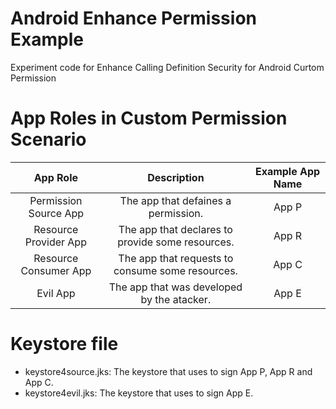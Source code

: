 # Android Enhance Permission Example
Experiment code for Enhance Calling Definition Security for Android Curtom Permission

# App Roles in Custom Permission Scenario
|       App Role        |                   Description                    | Example App Name |
| :-------------------: | :----------------------------------------------: | :--------------: |
| Permission Source App |       The app that defaines a permission.        |      App P       |
| Resource Provider App | The app that declares to provide some resources. |      App R       |
| Resource Consumer App | The app that requests to consume some resources. |      App C       |
|       Evil App        |    The app that was developed by the atacker.    |      App E       |

# Keystore file
- keystore4source.jks: The keystore that uses to sign App P, App R and App C.
- keystore4evil.jks: The keystore that uses to sign App E.

